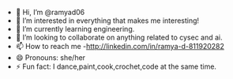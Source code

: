- 👋 Hi, I’m @ramyad06
- 👀 I’m interested in everything that makes me interesting!
- 🌱 I’m currently learning engineering.
- 💞️ I’m looking to collaborate on anything related to cysec and ai.
- 📫 How to reach me -http://linkedin.com/in/ramya-d-811920282
- 😄 Pronouns: she/her
- ⚡ Fun fact: I dance,paint,cook,crochet,code at the same time.

<!---
ramyad06/ramyad06 is a ✨ special ✨ repository because its `README.md` (this file) appears on your GitHub profile.
You can click the Preview link to take a look at your changes.
--->
